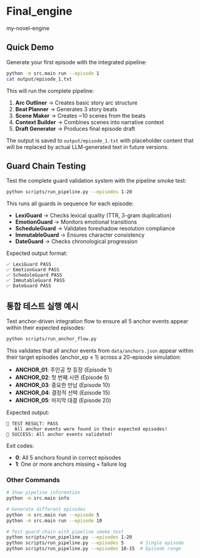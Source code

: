 # Final_engine
my-novel-engine

## Quick Demo

Generate your first episode with the integrated pipeline:

```bash
python -m src.main run --episode 1
cat output/episode_1.txt
```

This will run the complete pipeline:
1. **Arc Outliner** → Creates basic story arc structure
2. **Beat Planner** → Generates 3 story beats 
3. **Scene Maker** → Creates ~10 scenes from the beats
4. **Context Builder** → Combines scenes into narrative context
5. **Draft Generator** → Produces final episode draft

The output is saved to `output/episode_1.txt` with placeholder content that will be replaced by actual LLM-generated text in future versions.

## Guard Chain Testing

Test the complete guard validation system with the pipeline smoke test:

```bash
python scripts/run_pipeline.py --episodes 1-20
```

This runs all guards in sequence for each episode:
- **LexiGuard** → Checks lexical quality (TTR, 3-gram duplication)
- **EmotionGuard** → Monitors emotional transitions
- **ScheduleGuard** → Validates foreshadow resolution compliance  
- **ImmutableGuard** → Ensures character consistency
- **DateGuard** → Checks chronological progression

Expected output format:
```
✅ LexiGuard PASS
✅ EmotionGuard PASS
✅ ScheduleGuard PASS
✅ ImmutableGuard PASS
✅ DateGuard PASS
```

## 통합 테스트 실행 예시

Test anchor-driven integration flow to ensure all 5 anchor events appear within their expected episodes:

```bash
python scripts/run_anchor_flow.py
```

This validates that all anchor events from `data/anchors.json` appear within their target episodes (anchor_ep ± 1) across a 20-episode simulation:

- **ANCHOR_01**: 주인공 첫 등장 (Episode 1)
- **ANCHOR_02**: 첫 번째 시련 (Episode 5) 
- **ANCHOR_03**: 중요한 만남 (Episode 10)
- **ANCHOR_04**: 결정적 선택 (Episode 15)
- **ANCHOR_05**: 마지막 대결 (Episode 20)

Expected output:
```
🎯 TEST RESULT: PASS
   All anchor events were found in their expected episodes!
🎉 SUCCESS: All anchor events validated!
```

Exit codes:
- **0**: All 5 anchors found in correct episodes
- **1**: One or more anchors missing + failure log

### Other Commands

```bash
# Show pipeline information
python -m src.main info

# Generate different episodes
python -m src.main run --episode 5
python -m src.main run --episode 10

# Test guard chain with pipeline smoke test
python scripts/run_pipeline.py --episodes 1-20
python scripts/run_pipeline.py --episodes 5      # Single episode
python scripts/run_pipeline.py --episodes 10-15  # Episode range
```

